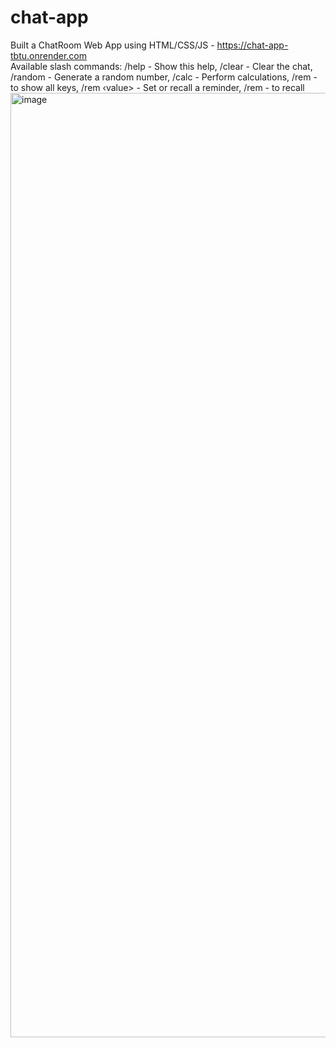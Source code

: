 # chat-app
Built a ChatRoom Web App using HTML/CSS/JS - https://chat-app-tbtu.onrender.com <br>
Available slash commands:
/help - Show this help, /clear - Clear the chat, /random - Generate a random number,
/calc <expression> - Perform calculations, /rem - to show all keys, /rem <key> ‹value> - Set or recall a reminder, /rem <key> - to recall 
<img width="1511" alt="image" src="https://github.com/ajinkyabodke/chat-app/assets/62661565/8ad7ff1c-d20f-473d-a2a2-d9242544e455">

